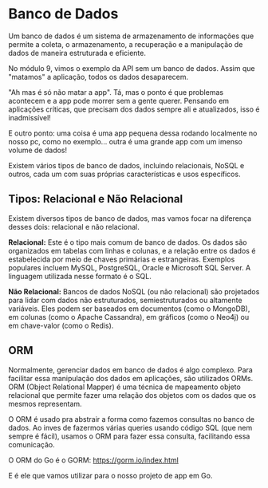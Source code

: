 # Banco de Dados

Um banco de dados é um sistema de armazenamento de informações que permite a coleta, o armazenamento, a recuperação e a manipulação de dados de maneira estruturada e eficiente.

No módulo 9, vimos o exemplo da API sem um banco de dados. Assim que "matamos" a aplicação, todos os dados desaparecem.

"Ah mas é só não matar a app". Tá, mas o ponto é que problemas acontecem e a app pode morrer sem a gente querer. Pensando em aplicações críticas, que precisam dos dados sempre ali e atualizados, isso é inadmissível!

E outro ponto: uma coisa é uma app pequena dessa rodando localmente no nosso pc, como no exemplo... outra é uma grande app com um imenso volume de dados!

Existem vários tipos de banco de dados, incluindo relacionais, NoSQL e outros, cada um com suas próprias características e usos específicos.

## Tipos: Relacional e Não Relacional

Existem diversos tipos de banco de dados, mas vamos focar na diferença desses dois: relacional e não relacional.

**Relacional:** Este é o tipo mais comum de banco de dados. Os dados são organizados em tabelas com linhas e colunas, e a relação entre os dados é estabelecida por meio de chaves primárias e estrangeiras.
Exemplos populares incluem MySQL, PostgreSQL, Oracle e Microsoft SQL Server. A linguagem utilizada nesse formato é o SQL.

**Não Relacional:** Bancos de dados NoSQL (ou não relacional) são projetados para lidar com dados não estruturados, semiestruturados ou altamente variáveis.
Eles podem ser baseados em documentos (como o MongoDB), em colunas (como o Apache Cassandra), em gráficos (como o Neo4j) ou em chave-valor (como o Redis).

## ORM

Normalmente, gerenciar dados em banco de dados é algo complexo. Para facilitar essa manipulação dos dados em aplicações, são utilizados ORMs. ORM (Object Relational Mapper) é uma técnica de mapeamento objeto relacional que permite fazer uma relação dos objetos com os dados que os mesmos representam.

O ORM é usado pra abstrair a forma como fazemos consultas no banco de dados. Ao inves de fazermos várias queries usando código SQL (que nem sempre é fácil), usamos o ORM para fazer essa consulta, facilitando essa comunicação.

O ORM do Go é o GORM: https://gorm.io/index.html

E é ele que vamos utilizar para o nosso projeto de app em Go.
